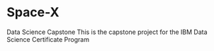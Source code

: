 # Space-X
Data Science Capstone
This is the capstone project for the IBM Data Science Certificate Program
